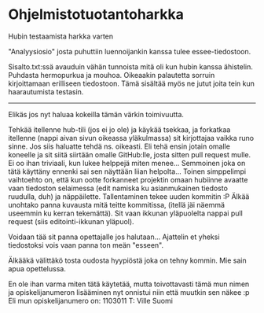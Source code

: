 Ohjelmistotuotantoharkka
========================

Hubin testaamista harkka varten

"Analyysiosio" josta puhuttiin luennoijankin kanssa tulee essee-tiedostoon.

Sisalto.txt:ssä avauduin vähän tunnoista mitä oli kun hubin kanssa ähistelin. Puhdasta hermopurkua ja mouhoa. Oikeaakin palautetta sorruin kirjoittamaan erilliseen tiedostoon. Tämä sisältää myös ne jutut joita tein kun haarautumista testasin.

------------------------------------

Elikäs jos nyt haluaa kokeilla tämän värkin toimivuutta.

Tehkää itellenne hub-tili (jos ei jo ole) ja käykää tsekkaa, ja forkatkaa itellenne (nappi aivan sivun oikeassa yläkulmassa) sit kirjottajaa vaikka runo sinne. Jos siis haluatte tehdä ns. oikeasti. Eli tehä ensin jotain omalle koneelle ja sit siitä siirtään omalle GitHub:lle, josta sitten pull request mulle. Ei oo ihan triviaali, kun lukee helppejä miten menee... Semmoinen joka on tätä käyttäny ennenki sai sen näyttään liian helpolta...
Toinen simppelimpi vaihtoehto on, että kun ootte forkanneet projektin omaan hubiinne avaatte vaan tiedoston selaimessa (edit namiska ku asianmukainen tiedosto ruudulla, duh) ja näppäilette. Tallentaminen tekee uuden kommitin :P Älkää unohtako panna kuvausta mitä teitte kommitissa, (itellä jäi näemmä useemmin ku kerran tekemättä). Sit vaan ikkunan yläpuolelta nappai pull request (siis editointi-ikkunan yläpuol).

Voidaan tää sit panna opettajalle jos halutaan...
Ajattelin et yheksi tiedostoksi vois vaan panna ton meän "esseen".


Älkääkä välittäkö tosta oudosta hyypiöstä joka on tehny kommin. Mie sain apua opettelussa.


En ole ihan varma miten tätä käytetää, mutta toivottavasti tämä mun nimen ja opiskelijanumeron lisääminen nyt
onnistui niin että muutkin sen näkee :p Eli mun opiskelijanumero on: 1103011
T: Ville Suomi
